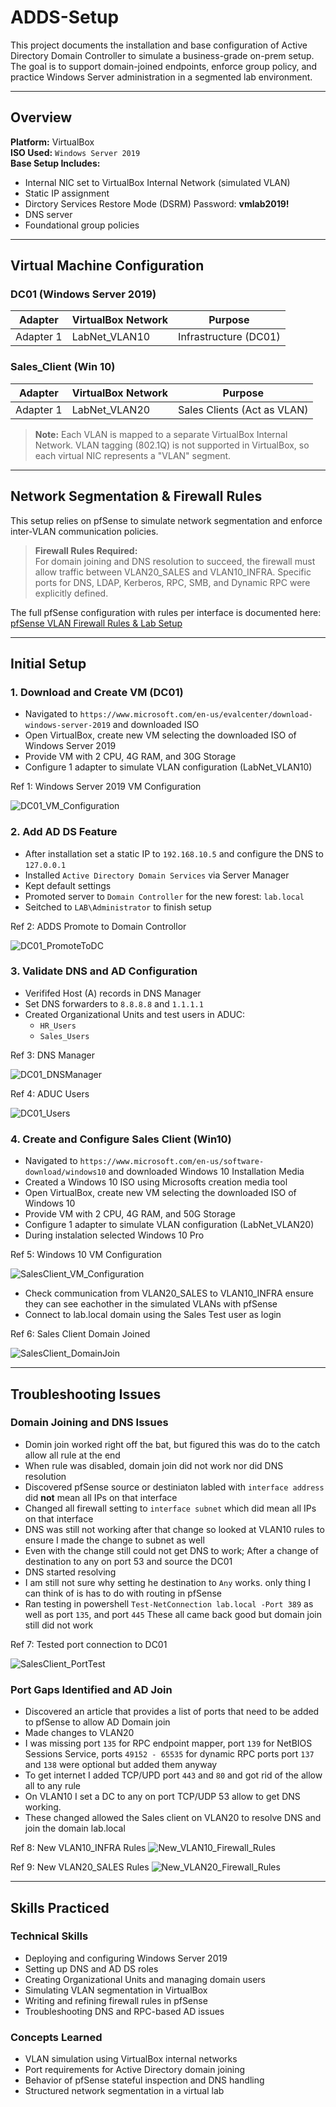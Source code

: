 # ADDS-Setup

This project documents the installation and base configuration of Active Directory Domain Controller to simulate a business-grade on-prem setup. The goal is to support domain-joined endpoints, enforce group policy, and practice Windows Server administration in a segmented lab environment.

---

## Overview
**Platform:** VirtualBox  
**ISO Used:** `Windows Server 2019`  
**Base Setup Includes:**
- Internal NIC set to VirtualBox Internal Network (simulated VLAN)
- Static IP assignment
- Dirctory Services Restore Mode (DSRM) Password: **vmlab2019!**
- DNS server
- Foundational group policies

---

## Virtual Machine Configuration  

### DC01 (Windows Server 2019)
|  Adapter  | VirtualBox Network  | Purpose           |
|-----------|---------------------|-------------------|
| Adapter 1 | LabNet_VLAN10   | Infrastructure (DC01) |

### Sales_Client (Win 10)
|  Adapter  | VirtualBox Network  | Purpose           |
|-----------|---------------------|-------------------|
| Adapter 1 | LabNet_VLAN20   | Sales Clients (Act as VLAN) |

> **Note:** Each VLAN is mapped to a separate VirtualBox Internal Network. VLAN tagging (802.1Q) is not supported in VirtualBox, so each virtual NIC represents a "VLAN" segment.

---

## Network Segmentation & Firewall Rules

This setup relies on pfSense to simulate network segmentation and enforce inter-VLAN communication policies.

> **Firewall Rules Required:**  
> For domain joining and DNS resolution to succeed, the firewall must allow traffic between VLAN20_SALES and VLAN10_INFRA. Specific ports for DNS, LDAP, Kerberos, RPC, SMB, and Dynamic RPC were explicitly defined.

The full pfSense configuration with rules per interface is documented here:
<a href="https://github.com/mstarLabs/pfSense">pfSense VLAN Firewall Rules & Lab Setup</a>

---

## Initial Setup

### 1. Download and Create VM (DC01)
 - Navigated to `https://www.microsoft.com/en-us/evalcenter/download-windows-server-2019` and downloaded ISO
 - Open VirtualBox, create new VM selecting the downloaded ISO of Windows Server 2019
 - Provide VM with 2 CPU, 4G RAM, and 30G Storage
 - Configure 1 adapter to simulate VLAN configuration (LabNet_VLAN10)

Ref 1: Windows Server 2019 VM Configuration

![DC01_VM_Configuration](https://github.com/user-attachments/assets/d42e1ba6-36cf-4783-afa5-f31c794c609c)

### 2. Add AD DS Feature
 - After installation set a static IP to `192.168.10.5` and configure the DNS to `127.0.0.1`
 - Installed `Active Directory Domain Services` via Server Manager
 - Kept default settings
 - Promoted server to `Domain Controller` for the new forest: `lab.local`
 - Seitched to `LAB\Administrator` to finish setup

Ref 2: ADDS Promote to Domain Controllor

![DC01_PromoteToDC](https://github.com/user-attachments/assets/56001562-a967-47c3-9311-c44bbf0f625c)

### 3. Validate DNS and AD Configuration
 - Verififed Host (A) records in DNS Manager
 - Set DNS forwarders to `8.8.8.8` and `1.1.1.1`
 - Created Organizational Units and test users in ADUC:
   - `HR_Users`
   - `Sales_Users`

Ref 3: DNS Manager

![DC01_DNSManager](https://github.com/user-attachments/assets/6abe636c-e106-4f5d-9bb1-7aa7366a634b)

Ref 4: ADUC Users

![DC01_Users](https://github.com/user-attachments/assets/99be2487-f96b-47f1-aad6-dab0f0c68278)

### 4. Create and Configure Sales Client (Win10)
 - Navigated to `https://www.microsoft.com/en-us/software-download/windows10` and downloaded Windows 10 Installation Media
 - Created a Windows 10 ISO using Microsofts creation media tool
 - Open VirtualBox, create new VM selecting the downloaded ISO of Windows 10
 - Provide VM with 2 CPU, 4G RAM, and 50G Storage
 - Configure 1 adapter to simulate VLAN configuration (LabNet_VLAN20)
 - During instalation selected Windows 10 Pro

Ref 5: Windows 10 VM Configuration

![SalesClient_VM_Configuration](https://github.com/user-attachments/assets/cb9e3cff-6162-431b-8233-fbd0b0cd15f9)

- Check communication from VLAN20_SALES to VLAN10_INFRA ensure they can see eachother in the simulated VLANs with pfSense
- Connect to lab.local domain using the Sales Test user as login

Ref 6: Sales Client Domain Joined

![SalesClient_DomainJoin](https://github.com/user-attachments/assets/a9361b8c-d495-4f32-b953-20e53c124846)

---

## Troubleshooting Issues

### Domain Joining and DNS Issues

 - Domin join worked right off the bat, but figured this was do to the catch allow all rule at the end
 - When rule was disabled, domain join did not work nor did DNS resolution
 - Discovered pfSense source or destiniaton labled with `interface address` did **not** mean all IPs on that interface
 - Changed all firewall setting to `interface subnet` which did mean all IPs on that interface
 - DNS was still not working after that change so looked at VLAN10 rules to ensure I made the change to subnet as well
 - Even with the change still could not get DNS to work; After a change of destination to any on port 53 and source the DC01
 - DNS started resolving
 - I am still not sure why setting he destination to `Any` works. only thing I can think of is has to do with routing in pfSense
 - Ran testing in powershell `Test-NetConnection lab.local -Port 389` as well as port `135`, and port `445` These all came back good but domain join still did not work

Ref 7: Tested port connection to DC01

![SalesClient_PortTest](https://github.com/user-attachments/assets/5fc18da7-e9b1-40fe-ae12-85ee914d9128)

### Port Gaps Identified and AD Join
 - Discovered an article that provides a list of ports that need to be added to pfSense to allow AD Domain join
 - Made changes to VLAN20
 - I was missing port `135` for RPC endpoint mapper, port `139` for NetBIOS Sessions Service, ports  `49152 - 65535` for dynamic RPC ports port `137` and `138` were optional but added them anyway
 - To get internet I added TCP/UPD port `443` and `80` and got rid of the allow all to any rule
 - On VLAN10 I set a DC to any on port TCP/UDP 53 allow to get DNS working.
 - These changed allowed the Sales client on VLAN20 to resolve DNS and join the domain lab.local

Ref 8: New VLAN10_INFRA Rules
![New_VLAN10_Firewall_Rules](https://github.com/user-attachments/assets/2b872b14-cf0a-41f7-83b8-f481362d29d5)

Ref 9: New VLAN20_SALES Rules
![New_VLAN20_Firewall_Rules](https://github.com/user-attachments/assets/abd17b9f-0f9b-4d04-955a-063148b9461e)

---

##  Skills Practiced

### Technical Skills
- Deploying and configuring Windows Server 2019
- Setting up DNS and AD DS roles
- Creating Organizational Units and managing domain users
- Simulating VLAN segmentation in VirtualBox
- Writing and refining firewall rules in pfSense
- Troubleshooting DNS and RPC-based AD issues

### Concepts Learned
- VLAN simulation using VirtualBox internal networks
- Port requirements for Active Directory domain joining
- Behavior of pfSense stateful inspection and DNS handling
- Structured network segmentation in a virtual lab
